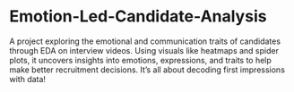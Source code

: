 # Emotion-Led-Candidate-Analysis
A project exploring the emotional and communication traits of candidates through EDA on interview videos. Using visuals like heatmaps and spider plots, it uncovers insights into emotions, expressions, and traits to help make better recruitment decisions. It’s all about decoding first impressions with data!
